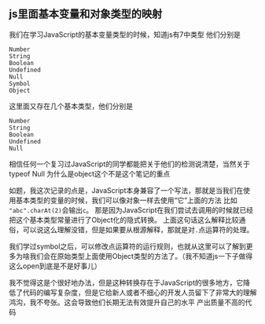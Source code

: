 ## js里面基本变量和对象类型的映射

我们在学习JavaScript的基本变量类型的时候，知道js有7中类型
他们分别是
```
Number
String
Boolean
Undefined
Null
Symbol
Object
```
这里面又存在几个基本类型，他们分别是
```
Number
String
Boolean
Undefined
Null
```
相信任何一个复习过JavaScript的同学都能把关于他们的检测说清楚，当然关于typeof Null 为什么是object这个不是这个笔记的重点

如题，我这次记录的点是，JavaScript本身兼容了一个写法，那就是当我们在使用基本类型的变量的时候，我们可以像对象一样去使用“它”上面的方法
比如
``"abc".charAt(2)``会输出``c``。
那是因为JavaScript在我们尝试去调用的时候就已经把这个基本类型常量进行了Object化的隐式转换。
上面这句话这么解释比较通俗，可以说这么理解没错，但是如果要从根源解释，那就是对``.``点运算符的处理。

我们学过symbol之后，可以修改点运算符的运行规则，也就从这里可以了解到更多为啥我们会在原始类型上面使用Object类型的方法了。（我不知道js一下子做得这么open到底是不是好事儿）

我不觉得这是个很好地办法，但是这种转换存在于JavaScript的很多地方，它降低了代码的编写复杂度，但是它给新人或者不细心的开发人员留下了非常大的理解鸿沟，我不夸张。这会导致他们长期无法有效提升自己的水平
产出质量不高的代码